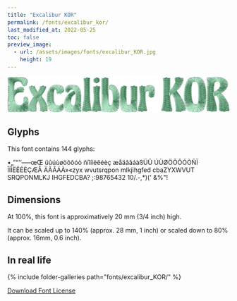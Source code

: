 ```yaml
---
title: "Excalibur KOR"
permalink: /fonts/excalibur_kor/
last_modified_at: 2022-05-25
toc: false
preview_image:
  - url: /assets/images/fonts/excalibur_KOR.jpg
    height: 19
---
```

![ExcaliburKOR](/assets/images/fonts/excalibur_KOR.jpg)

## Glyphs

This font contains 144 glyphs:

•„”“’‘—–œŒ
üûúùøöõôóò
ñïîíìëêéèç
æåäãâáàßÜÛ
ÚÙØÖÕÔÓÒÑÏ
ÎÍÌËÊÉÈÇÆÅ
ÄÃÂÁÀ»«zyx
wvutsrqpon
mlkjihgfed
cbaZYXWVUT
SRQPONMLKJ
IHGFEDCBA?
;:98765432
10/.-,*)('
&%"!

## Dimensions

At 100%, this font is approximatively 20 mm (3/4 inch) high.

It can be scaled up to 140% (approx. 28 mm, 1 inch) or scaled down to  80% (approx.  16mm, 0.6 inch).

## In real life
{% include folder-galleries path="fonts/excalibur_KOR/" %}

[Download Font License](https://github.com/inkstitch/inkstitch/tree/main/fonts/excalibur_KOR/LICENSE)
